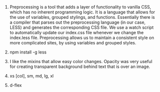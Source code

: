 1. Preprocessing is a tool that adds a layer of functionality to vanilla CSS, which has no inherent programming logic. It is a language that allows for the use of variables, grouped stylings, and functions. Essentially there is a compiler that parses out the preprocessing language (in our case, LESS) and generates the corresponding CSS file. We use a watch script to automatically update our index.css file whenever we change the index.less file. Preprocessing allows us to maintain a consistent style on more complicated sites, by using variables and grouped styles. 

2. npm install -g less

3. I like the mixins that allow easy color changes. Opacity was very useful for creating transparent background behind text that is over an image. 
4. xs [col], sm, md, lg, xl
5. d-flex